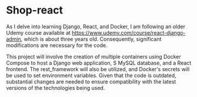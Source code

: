 # Shop-react

As I delve into learning Django, React, and Docker, I am following an older Udemy course available at https://www.udemy.com/course/react-django-admin, which is about three years old. Consequently, significant modifications are necessary for the code.

This project will involve the creation of multiple containers using Docker Compose to host a Django web application, S MySQL database, and a React frontend. The rest_framework will also be utilized, and Docker's secrets will be used to set environment variables. Given that the code is outdated, substantial changes are needed to ensure compatibility with the latest versions of the technologies being used.
